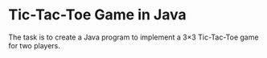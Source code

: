 # Tic-Tac-Toe Game in Java

The task is to create a Java program to implement a 3×3 Tic-Tac-Toe game for two players.

